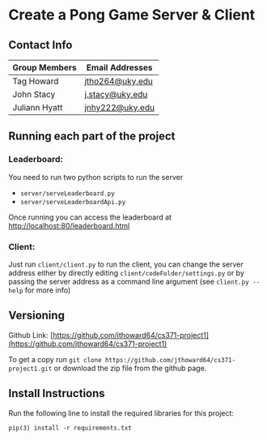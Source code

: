 # Create a Pong Game Server & Client

## Contact Info

| Group Members | Email Addresses |
| ------------- | --------------- |
| Tag Howard    | jtho264@uky.edu |
| John Stacy    | j.stacy@uky.edu |
| Juliann Hyatt | jnhy222@uky.edu |

## Running each part of the project

### Leaderboard:

You need to run two python scripts to run the server

- `server/serveLeaderboard.py`
- `server/serveLeaderboardApi.py`

Once running you can access the leaderboard at [http://localhost:80/leaderboard.html](http://localhost:80/leaderboard.html)

### Client:

Just run `client/client.py` to run the client, you can change the server address either by directly editing `client/codeFolder/settings.py` or by passing the server address as a command line argument (see `client.py --help` for more info)

## Versioning

Github Link: [https://github.com/jthoward64/cs371-project1](https://github.com/jthoward64/cs371-project1)

To get a copy run `git clone https://github.com/jthoward64/cs371-project1.git` or download the zip file from the github page.

## Install Instructions

Run the following line to install the required libraries for this project:

`pip(3) install -r requirements.txt`

